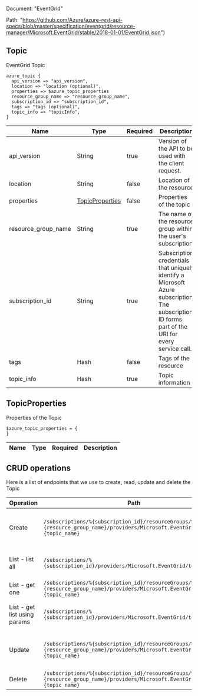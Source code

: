 Document: "EventGrid"


Path: "https://github.com/Azure/azure-rest-api-specs/blob/master/specification/eventgrid/resource-manager/Microsoft.EventGrid/stable/2018-01-01/EventGrid.json")

## Topic

EventGrid Topic

```puppet
azure_topic {
  api_version => "api_version",
  location => "location (optional)",
  properties => $azure_topic_properties
  resource_group_name => "resource_group_name",
  subscription_id => "subscription_id",
  tags => "tags (optional)",
  topic_info => "topicInfo",
}
```

| Name        | Type           | Required       | Description       |
| ------------- | ------------- | ------------- | ------------- |
|api_version | String | true | Version of the API to be used with the client request. |
|location | String | false | Location of the resource |
|properties | [TopicProperties](#topicproperties) | false | Properties of the topic |
|resource_group_name | String | true | The name of the resource group within the user's subscription. |
|subscription_id | String | true | Subscription credentials that uniquely identify a Microsoft Azure subscription. The subscription ID forms part of the URI for every service call. |
|tags | Hash | false | Tags of the resource |
|topic_info | Hash | true | Topic information |
        
## TopicProperties

Properties of the Topic

```puppet
$azure_topic_properties = {
}
```

| Name        | Type           | Required       | Description       |
| ------------- | ------------- | ------------- | ------------- |



## CRUD operations

Here is a list of endpoints that we use to create, read, update and delete the Topic

| Operation | Path | Verb | Description | OperationID |
| ------------- | ------------- | ------------- | ------------- | ------------- |
|Create|`/subscriptions/%{subscription_id}/resourceGroups/%{resource_group_name}/providers/Microsoft.EventGrid/topics/%{topic_name}`|Put|Asynchronously creates a new topic with the specified parameters.|Topics_CreateOrUpdate|
|List - list all|`/subscriptions/%{subscription_id}/providers/Microsoft.EventGrid/topics`|Get|List all the topics under an Azure subscription|Topics_ListBySubscription|
|List - get one|`/subscriptions/%{subscription_id}/resourceGroups/%{resource_group_name}/providers/Microsoft.EventGrid/topics/%{topic_name}`|Get|Get properties of a topic|Topics_Get|
|List - get list using params|`/subscriptions/%{subscription_id}/providers/Microsoft.EventGrid/topics`|Get|List all the topics under an Azure subscription|Topics_ListBySubscription|
|Update|`/subscriptions/%{subscription_id}/resourceGroups/%{resource_group_name}/providers/Microsoft.EventGrid/topics/%{topic_name}`|Put|Asynchronously creates a new topic with the specified parameters.|Topics_CreateOrUpdate|
|Delete|`/subscriptions/%{subscription_id}/resourceGroups/%{resource_group_name}/providers/Microsoft.EventGrid/topics/%{topic_name}`|Delete|Delete existing topic|Topics_Delete|
